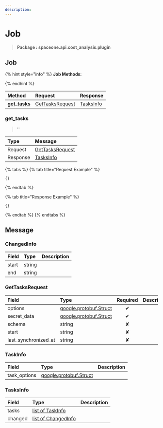 ```yaml
---
description:  
---
```

# Job

>  **Package : spaceone.api.cost_analysis.plugin**

## Job

{% hint style="info" %}
**Job Methods:**

{%  endhint %}


| Method | Request | Response |
| :----- | :-------- | :-------- |
| [**get_tasks**](job.md#get_tasks)|   [GetTasksRequest](job.md#gettasksrequest) |   [TasksInfo](job.md#tasksinfo) | 
 

 
### get_tasks

> ''

| Type | Message |
| :--- | :--- |
| Request | [GetTasksRequest](job.md#gettasksrequest) |
| Response |  [TasksInfo](job.md#tasksinfo)  |
{% tabs %}
{% tab title="Request Example" %}
```text
{}
```
{% endtab %}

{% tab title="Response Example" %}
```text
{}
```
{% endtab %}
{% endtabs %}


## 

## Message

### ChangedInfo
| Field | Type |  Description |
| :--- | :--- | :--- |
| start |string | |
| end |string | |

### GetTasksRequest
| Field | Type | Required | Description |
| :--- | :--- | :---: | :--- |
| options |[google.protobuf.Struct](https://github.com/protocolbuffers/protobuf/blob/master/src/google/protobuf/struct.proto)|✔| |
| secret_data |[google.protobuf.Struct](https://github.com/protocolbuffers/protobuf/blob/master/src/google/protobuf/struct.proto)|✔| |
| schema |string|✘| |
| start |string|✘| |
| last_synchronized_at |string|✘| |

### TaskInfo
| Field | Type |  Description |
| :--- | :--- | :--- |
| task_options |[google.protobuf.Struct](https://github.com/protocolbuffers/protobuf/blob/master/src/google/protobuf/struct.proto) | |

### TasksInfo
| Field | Type |  Description |
| :--- | :--- | :--- |
| tasks |[list of TaskInfo](job.md#taskinfo) | |
| changed |[list of ChangedInfo](job.md#changedinfo) | |
